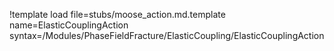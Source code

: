 !template load file=stubs/moose_action.md.template name=ElasticCouplingAction syntax=/Modules/PhaseFieldFracture/ElasticCoupling/ElasticCouplingAction